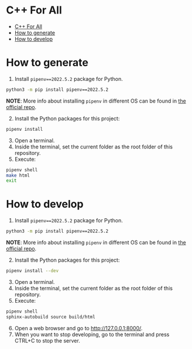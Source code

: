 # C++ For All

- [C++ For All](#c-for-all)
- [How to generate](#how-to-generate)
- [How to develop](#how-to-develop)

# How to generate

1. Install `pipenv==2022.5.2` package for Python.

```bash
python3 -m pip install pipenv==2022.5.2
```

**NOTE**: More info about installing `pipenv` in different OS can be found in [the official repo](https://github.com/pypa/pipenv/blob/main/README.md).

2. Install the Python packages for this project:

```bash
pipenv install
```

3. Open a terminal.
4. Inside the terminal, set the current folder as the root folder of this repository.
5. Execute:

```bash
pipenv shell
make html
exit
```

# How to develop

1. Install `pipenv==2022.5.2` package for Python.

```bash
python3 -m pip install pipenv==2022.5.2
```

**NOTE**: More info about installing `pipenv` in different OS can be found in [the official repo](https://github.com/pypa/pipenv/blob/main/README.md).

2. Install the Python packages for this project:

```bash
pipenv install --dev
```

3. Open a terminal.
4. Inside the terminal, set the current folder as the root folder of this repository.
5. Execute:

```bash
pipenv shell
sphinx-autobuild source build/html
```

6. Open a web browser and go to http://127.0.0.1:8000/.
7. When you want to stop developing, go to the terminal and press CTRL+C to stop the server.
